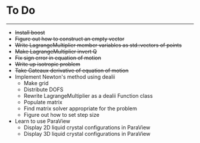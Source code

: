 # To Do
----------------
* ~~Install boost~~
* ~~Figure out how to construct an empty vector~~
* ~~Write LagrangeMultiplier member variables as std::vectors of points~~
* ~~Make LagrangeMultiplier invert Q~~
* ~~Fix sign error in equation of motion~~
* ~~Write up isotropic problem~~
* ~~Take Gateaux derivative of equation of motion~~
* Implement Newton's method using dealii
  - Make grid
  - Distribute DOFS
  - Rewrite LagrangeMultiplier as a dealii Function class
  - Populate matrix
  - Find matrix solver appropriate for the problem
  - Figure out how to set step size
* Learn to use ParaView
  - Display 2D liquid crystal configurations in ParaView
  - Display 3D liquid crystal configurations in ParaView
